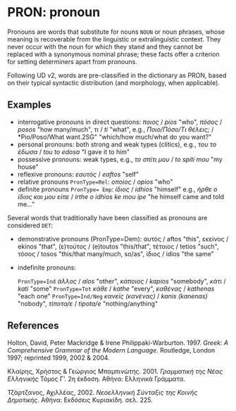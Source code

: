 
# PRON: pronoun

Pronouns are words that substitute for nouns <code>NOUN</code> or noun phrases, whose meaning is recoverable from the linguistic or extralinguistic context. Τhey never occur with the noun for which they stand and they cannot be replaced with a synonymous nominal phrase; these facts offer a criterion for setting determiners apart from pronouns.

Following UD v2, words are pre-classified in the dictionary as PRON, based on their typical syntactic distribution (and morphology, when applicable).

## Examples

*	interrogative pronouns in direct questions: *ποιος* / *pios* "who", *πόσος* / *posos* "how many/much", *τι* / *ti* "what", e.g., *Ποιο/Πόσο/Τι θέλεις;* / *Pio/Poso/What want.2SG"  "which/how much/what do you want?"
* personal pronouns: both strong and weak types (clitics), e.g., *του το έδωσα* / *tou to edosa* "I gave it to him"
*	possessive pronouns: weak types, e.g., *το σπίτι μου* / *to spiti mou* "my house"
* reflexive pronouns: *εαυτός* / *eaftos* "self"
*	relative pronouns <code>PronType=Rel</code>: *οποίος* / *opios* "who"
*	definite pronouns <code>PronType= Emp</code>: *ίδιος* / *idhios* "himself" e.g.,  *ήρθε ο ίδιος και μου είπε* / *irthe o idhios ke mou ipe* "he himself came  and told me..."

Several words that traditionally have been classified as pronouns are considered <code>DET</code>:

* demonstrative pronouns (PronType=Dem): αυτός / aftos "this", εκείνος / ekinos "that", (ε)τούτος / (e)toutos "this/that", τέτοιος / tetios "such", τόσος / tosos "this/that many/much, so/as", ίδιος / idios "the same"
* indefinite pronouns:

    <code>PronType=Ind</code> *άλλος* / *alos* "other", *κάποιος* / *kapios* "somebody", *κάτι* / *kati* "some"
    <code>PronType=Tot</code> *κάθε* / *kathe* "every", *καθένας* / *kathenas* "each one"
    <code>PronType=Ind/Neg</code> *κανείς (κανένας)* / *kanis (kanenas)* "nobody", *τίποτα/ε* / *tipota/e* "nothing/anything"



## References

Holton, David, Peter Mackridge & Irene Philippaki-Warburton. 1997. *Greek: A Comprehensive Grammar of the Modern Language*. Routledge, London 1997; reprinted 1999, 2002 & 2004. 

Κλαίρης, Χρήστος  & Γεώργιος Μπαμπινώτης. 2001. *Γραμματική της Νέας Ελληνικής* Τόμος Γ’. 2η έκδοση. Αθήνα: Ελληνικά Γράμματα. 

Τζάρτζανος, Αχιλλέας, 2002. *Νεοελληνική Σύνταξις της Κοινής Δημοτικής*. Αθήνα: Εκδόσεις Κυριακίδη. σελ. 225.
